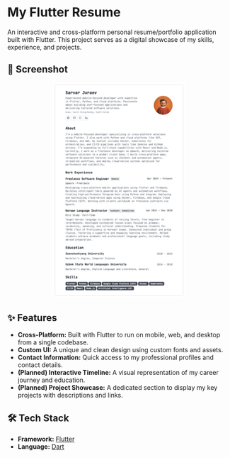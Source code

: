# My Flutter Resume

An interactive and cross-platform personal resume/portfolio application built with Flutter. This project serves as a digital showcase of my skills, experience, and projects.

## 📸 Screenshot
<p align="center">
  <img src="assets/images/screenshot.png" width="300">
</p>

## ✨ Features

- **Cross-Platform:** Built with Flutter to run on mobile, web, and desktop from a single codebase.
- **Custom UI:** A unique and clean design using custom fonts and assets.
- **Contact Information:** Quick access to my professional profiles and contact details.
- **(Planned) Interactive Timeline:** A visual representation of my career journey and education.
- **(Planned) Project Showcase:** A dedicated section to display my key projects with descriptions and links.

## 🛠️ Tech Stack

- **Framework:** [Flutter](https://flutter.dev/)
- **Language:** [Dart](https://dart.dev/)
